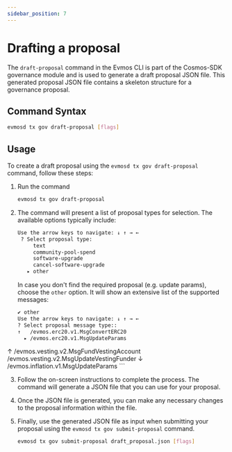 ```yaml
---
sidebar_position: 7
---
```


# Drafting a proposal

The `draft-proposal` command in the Evmos CLI is part of the Cosmos-SDK
governance module and is used to generate a draft proposal JSON file.
This generated proposal JSON file contains a skeleton structure for a governance proposal.

## Command Syntax

```bash
evmosd tx gov draft-proposal [flags]
```

## Usage

To create a draft proposal using the `evmosd tx gov draft-proposal` command, follow these steps:

1. Run the command

   ```bash
   evmosd tx gov draft-proposal
   ```

2. The command will present a list of proposal types for selection.
   The available options typically include:

   ```bash
   Use the arrow keys to navigate: ↓ ↑ → ← 
    ? Select proposal type: 
        text
        community-pool-spend
        software-upgrade
        cancel-software-upgrade
      ▸ other
   ```

   In case you don't find the required proposal (e.g. update params),
   choose the `other` option. It will show an extensive list of the supported messages:

    ```bash
    ✔ other
    Use the arrow keys to navigate: ↓ ↑ → ← 
    ? Select proposal message type:: 
    ↑   /evmos.erc20.v1.MsgConvertERC20
      ▸ /evmos.erc20.v1.MsgUpdateParams
↑       /evmos.vesting.v2.MsgFundVestingAccount
        /evmos.vesting.v2.MsgUpdateVestingFunder
    ↓   /evmos.inflation.v1.MsgUpdateParams
    ```

3. Follow the on-screen instructions to complete the process.
   The command will generate a JSON file that you can use for your proposal.

4. Once the JSON file is generated,
   you can make any necessary changes to the proposal information within the file.

5. Finally, use the generated JSON file as input when submitting
   your proposal using the `evmosd tx gov submit-proposal` command.

    ```bash
    evmosd tx gov submit-proposal draft_proposal.json [flags]
    ```
